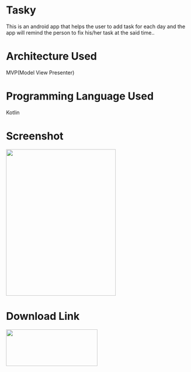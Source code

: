 # Tasky
This is an android app that helps the user to add task for each day and the app will remind the person to fix his/her task at the said time..

# Architecture Used
MVP(Model View Presenter)

# Programming Language Used
Kotlin


# Screenshot

<img src= "https://res.cloudinary.com/wise4rmgod/image/upload/v1541602228/Screenshot_20181107-140957.png" width="300" height="400">





# Download Link

<a href="https://play.google.com/store/apps/details?id=com.developer.wise4rmgod.tasky
" target="_blank">
<img src="https://res.cloudinary.com/wise4rmgod/image/upload/v1541602227/google-play-store-logo.png" data-canonical-src="https://firebase.google.com/docs/firestore/manage-data/add-data" width="250" height="100" /></a>
